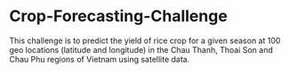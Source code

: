 # Crop-Forecasting-Challenge
This challenge is to predict the yield of rice crop for a given season at 100 geo locations (latitude and longitude) in the Chau Thanh, Thoai Son and Chau Phu regions of Vietnam using satellite data. 
